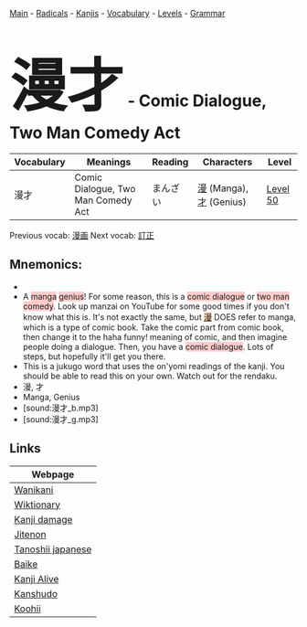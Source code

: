 <style> bigfont {font-size: 100px}</style>
[Main](../README.md) -
[Radicals](../radicals.md) -
[Kanjis](../kanjis.md) -
[Vocabulary](../vocabulary.md) -
[Levels](../levels.md) -
[Grammar](../grammar.md)
# <bigfont> 漫才</bigfont> - Comic Dialogue, Two Man Comedy Act 

| Vocabulary | Meanings | Reading | Characters | Level |
| --- | --- | --- | --- | --- |
| 漫才 | Comic Dialogue, Two Man Comedy Act | まんざい |  [漫](../kanjis/漫.md) (Manga), [才](../kanjis/才.md) (Genius) | [Level 50](../levels/wk_level50.md) |

Previous vocab: [漫画](漫画.md) Next vocab: [訂正](訂正.md) 

## Mnemonics:

* 
* A <span style="background-color:#ffcccb"> manga</span> <span style="background-color:#ffcccb"> genius</span>! For some reason, this is a <span style="background-color:#ffcccb"> comic dialogue</span> or <span style="background-color:#ffcccb"> two man comedy</span>. Look up manzai on YouTube for some good times if you don't know what this is. It's not exactly the same, but <span style="background-color:#fed8b1"> [漫](https://jisho.org/search/漫)</span> DOES refer to manga, which is a type of comic book. Take the comic part from comic book, then change it to the haha funny! meaning of comic, and then imagine people doing a dialogue. Then, you have a <span style="background-color:#ffcccb"> comic dialogue</span>. Lots of steps, but hopefully it'll get you there.
* This is a jukugo word that uses the on'yomi readings of the kanji. You should be able to read this on your own. Watch out for the rendaku.
* 漫, 才
* Manga, Genius
* [sound:漫才_b.mp3]
* [sound:漫才_g.mp3]


## Links 

| Webpage |
| --- |
| [Wanikani          ](https://www.wanikani.com/kanji/漫才) |
| [Wiktionary        ](https://en.wiktionary.org/wiki/漫才) |
| [Kanji damage      ](http://www.kanjidamage.com/kanji/search?utf8=✓&q=漫才) |
| [Jitenon           ](https://jitenon.com/kanji/漫才) |
| [Tanoshii japanese ](https://www.tanoshiijapanese.com/dictionary/kanji.cfm?k=漫才) |
| [Baike             ](https://baike.baidu.com/item/漫才) |
| [Kanji Alive       ](https://app.kanjialive.com/漫才) |
| [Kanshudo          ](https://www.kanshudo.com/searchmn?q=漫才) |
| [Koohii            ](https://kanji.koohii.com/study/kanji/漫才) |
